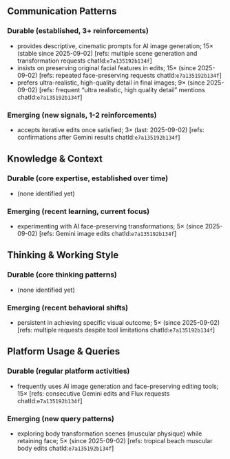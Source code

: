 ## Communication Patterns
### Durable (established, 3+ reinforcements)
- provides descriptive, cinematic prompts for AI image generation; 15× (stable since 2025-09-02) [refs: multiple scene generation and transformation requests chatId:`e7a135192b134f`]
- insists on preserving original facial features in edits; 15× (since 2025-09-02) [refs: repeated face-preserving requests chatId:`e7a135192b134f`]
- prefers ultra-realistic, high-quality detail in final images; 9× (since 2025-09-02) [refs: frequent “ultra realistic, high quality detail” mentions chatId:`e7a135192b134f`]

### Emerging (new signals, 1-2 reinforcements)
- accepts iterative edits once satisfied; 3× (last: 2025-09-02) [refs: confirmations after Gemini results chatId:`e7a135192b134f`]

## Knowledge & Context
### Durable (core expertise, established over time)
- (none identified yet)

### Emerging (recent learning, current focus)
- experimenting with AI face-preserving transformations; 5× (since 2025-09-02) [refs: Gemini image edits chatId:`e7a135192b134f`]

## Thinking & Working Style
### Durable (core thinking patterns)
- (none identified yet)

### Emerging (recent behavioral shifts)
- persistent in achieving specific visual outcome; 5× (since 2025-09-02) [refs: multiple requests despite tool limitations chatId:`e7a135192b134f`]

## Platform Usage & Queries
### Durable (regular platform activities)
- frequently uses AI image generation and face-preserving editing tools; 15× [refs: consecutive Gemini edits and Flux requests chatId:`e7a135192b134f`]

### Emerging (new query patterns)
- exploring body transformation scenes (muscular physique) while retaining face; 5× (since 2025-09-02) [refs: tropical beach muscular body edits chatId:`e7a135192b134f`]